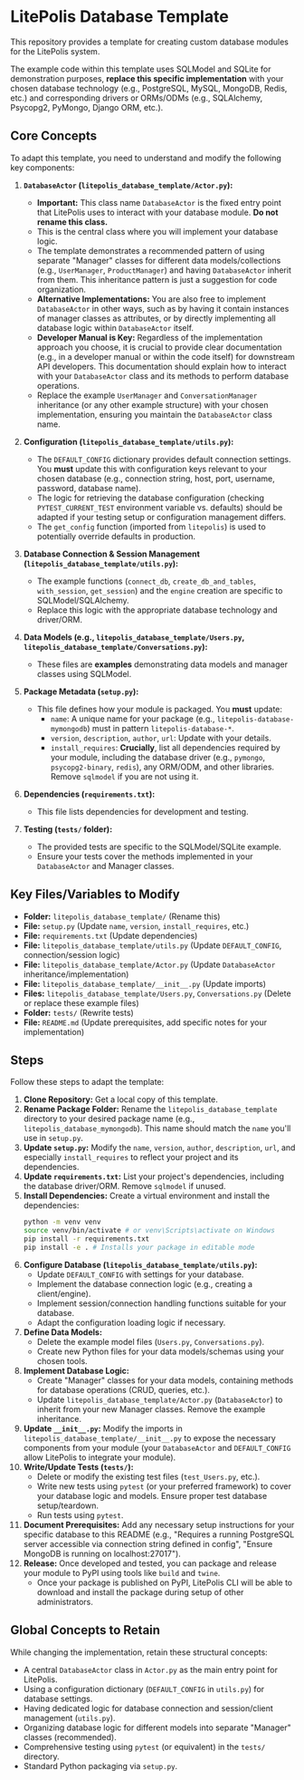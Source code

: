 # LitePolis Database Template

This repository provides a template for creating custom database modules for the LitePolis system.

The example code within this template uses SQLModel and SQLite for demonstration purposes, **replace this specific implementation** with your chosen database technology (e.g., PostgreSQL, MySQL, MongoDB, Redis, etc.) and corresponding drivers or ORMs/ODMs (e.g., SQLAlchemy, Psycopg2, PyMongo, Django ORM, etc.).

## Core Concepts

To adapt this template, you need to understand and modify the following key components:

1.  **`DatabaseActor` (`litepolis_database_template/Actor.py`):**
    *   **Important:** This class name `DatabaseActor` is the fixed entry point that LitePolis uses to interact with your database module.  **Do not rename this class.**
    *   This is the central class where you will implement your database logic.
    *   The template demonstrates a recommended pattern of using separate "Manager" classes for different data models/collections (e.g., `UserManager`, `ProductManager`) and having `DatabaseActor` inherit from them. This inheritance pattern is just a suggestion for code organization.
    *   **Alternative Implementations:** You are also free to implement `DatabaseActor` in other ways, such as by having it contain instances of manager classes as attributes, or by directly implementing all database logic within `DatabaseActor` itself.
    *   **Developer Manual is Key:** Regardless of the implementation approach you choose, it is crucial to provide clear documentation (e.g., in a developer manual or within the code itself) for downstream API developers. This documentation should explain how to interact with your `DatabaseActor` class and its methods to perform database operations.
    *   Replace the example `UserManager` and `ConversationManager` inheritance (or any other example structure) with your chosen implementation, ensuring you maintain the `DatabaseActor` class name.

2.  **Configuration (`litepolis_database_template/utils.py`):**
    *   The `DEFAULT_CONFIG` dictionary provides default connection settings. You **must** update this with configuration keys relevant to your chosen database (e.g., connection string, host, port, username, password, database name).
    *   The logic for retrieving the database configuration (checking `PYTEST_CURRENT_TEST` environment variable vs. defaults) should be adapted if your testing setup or configuration management differs.
    *   The `get_config` function (imported from `litepolis`) is used to potentially override defaults in production.

3.  **Database Connection & Session Management (`litepolis_database_template/utils.py`):**
    *   The example functions (`connect_db`, `create_db_and_tables`, `with_session`, `get_session`) and the `engine` creation are specific to SQLModel/SQLAlchemy.
    *   Replace this logic with the appropriate database technology and driver/ORM.

4.  **Data Models (e.g., `litepolis_database_template/Users.py`, `litepolis_database_template/Conversations.py`):**
    *   These files are **examples** demonstrating data models and manager classes using SQLModel.

5.  **Package Metadata (`setup.py`):**
    *   This file defines how your module is packaged. You **must** update:
        *   `name`: A unique name for your package (e.g., `litepolis-database-mymongodb`) must in pattern `litepolis-database-*`.
        *   `version`, `description`, `author`, `url`: Update with your details.
        *   `install_requires`: **Crucially**, list all dependencies required by your module, including the database driver (e.g., `pymongo`, `psycopg2-binary`, `redis`), any ORM/ODM, and other libraries. Remove `sqlmodel` if you are not using it.

6.  **Dependencies (`requirements.txt`):**
    *   This file lists dependencies for development and testing.

7.  **Testing (`tests/` folder):**
    *   The provided tests are specific to the SQLModel/SQLite example.
    *   Ensure your tests cover the methods implemented in your `DatabaseActor` and Manager classes.

## Key Files/Variables to Modify

*   **Folder:** `litepolis_database_template/` (Rename this)
*   **File:** `setup.py` (Update `name`, `version`, `install_requires`, etc.)
*   **File:** `requirements.txt` (Update dependencies)
*   **File:** `litepolis_database_template/utils.py` (Update `DEFAULT_CONFIG`, connection/session logic)
*   **File:** `litepolis_database_template/Actor.py` (Update `DatabaseActor` inheritance/implementation)
*   **File:** `litepolis_database_template/__init__.py` (Update imports)
*   **Files:** `litepolis_database_template/Users.py`, `Conversations.py` (Delete or replace these example files)
*   **Folder:** `tests/` (Rewrite tests)
*   **File:** `README.md` (Update prerequisites, add specific notes for your implementation)

## Steps

Follow these steps to adapt the template:

1.  **Clone Repository:** Get a local copy of this template.
2.  **Rename Package Folder:** Rename the `litepolis_database_template` directory to your desired package name (e.g., `litepolis_database_mymongodb`). This name should match the `name` you'll use in `setup.py`.
3.  **Update `setup.py`:** Modify the `name`, `version`, `author`, `description`, `url`, and especially `install_requires` to reflect your project and its dependencies.
4.  **Update `requirements.txt`:** List your project's dependencies, including the database driver/ORM. Remove `sqlmodel` if unused.
5.  **Install Dependencies:** Create a virtual environment and install the dependencies:
    ```bash
    python -m venv venv
    source venv/bin/activate # or venv\Scripts\activate on Windows
    pip install -r requirements.txt
    pip install -e . # Installs your package in editable mode
    ```
6.  **Configure Database (`litepolis_database_template/utils.py`):**
    *   Update `DEFAULT_CONFIG` with settings for your database.
    *   Implement the database connection logic (e.g., creating a client/engine).
    *   Implement session/connection handling functions suitable for your database.
    *   Adapt the configuration loading logic if necessary.
7.  **Define Data Models:**
    *   Delete the example model files (`Users.py`, `Conversations.py`).
    *   Create new Python files for your data models/schemas using your chosen tools.
8.  **Implement Database Logic:**
    *   Create "Manager" classes for your data models, containing methods for database operations (CRUD, queries, etc.).
    *   Update `litepolis_database_template/Actor.py` (`DatabaseActor`) to inherit from your new Manager classes. Remove the example inheritance.
9.  **Update `__init__.py`:** Modify the imports in `litepolis_database_template/__init__.py` to expose the necessary components from your module (your `DatabaseActor` and `DEFAULT_CONFIG` allow LitePolis to integrate your module).
10. **Write/Update Tests (`tests/`):**
    *   Delete or modify the existing test files (`test_Users.py`, etc.).
    *   Write new tests using `pytest` (or your preferred framework) to cover your database logic and models. Ensure proper test database setup/teardown.
    *   Run tests using `pytest`.
11. **Document Prerequisites:** Add any necessary setup instructions for your specific database to this README (e.g., "Requires a running PostgreSQL server accessible via connection string defined in config", "Ensure MongoDB is running on localhost:27017").
12. **Release:** Once developed and tested, you can package and release your module to PyPI using tools like `build` and `twine`.
    * Once your package is published on PyPI, LitePolis CLI will be able to download and install the package during setup of other administrators.

## Global Concepts to Retain

While changing the implementation, retain these structural concepts:

*   A central `DatabaseActor` class in `Actor.py` as the main entry point for LitePolis.
*   Using a configuration dictionary (`DEFAULT_CONFIG` in `utils.py`) for database settings.
*   Having dedicated logic for database connection and session/client management (`utils.py`).
*   Organizing database logic for different models into separate "Manager" classes (recommended).
*   Comprehensive testing using `pytest` (or equivalent) in the `tests/` directory.
*   Standard Python packaging via `setup.py`.
